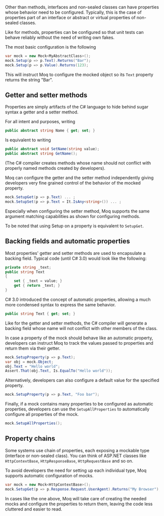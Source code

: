 Other than methods, interfaces and non-sealed classes can have properties whose behavior need to be configured. Typically, this is the case of properties part of an interface or abstract or virtual properties of non-sealed classes.

Like for methods, properties can be configured so that unit tests can behave reliably without the need of writing own fakes.

The most basic configuration is the following
```csharp
var mock = new Mock<MyAbstractClass>();
mock.Setup(p => p.Text).Returns("Bar");
mock.Setup(p => p.Value).Returns(123);
```
This will instruct Moq to configure the mocked object so its `Text` property returns the string "Bar".

## Getter and setter methods
Properties are simply artifacts of the C# language to hide behind sugar syntax a getter and a setter method. 

For all intent and purposes, writing
```csharp
public abstract string Name { get; set; }
```
Is equivalent to writing
```csharp
public abstract void SetName(string value);	
public abstract string GetName();
```
(The C# compiler creates methods whose name should not conflict with properly named methods created by developers).

Moq can configure the getter and the setter method independently giving developers very fine grained control of the behavior of the mocked property.
```csharp
mock.SetupGet(p => p.Text) ... ;
mock.SetupSet(p => p.Text = It.IsAny<string>()) ... ;
```
Especially when configuring the setter method, Moq supports the same argument matching capabilities as shown for configuring methods.

To be noted that using Setup on a property is equivalent to `SetupGet`.

## Backing fields and automatic properties
Most properties' getter and setter methods are used to encapsulate a backing field. Typical code (until C# 3.0) would look like the following:
```csharp
private string _text;
public string Text
{
    set { _text = value; }
    get { return _text; }
}
```
C# 3.0 introduced the concept of automatic properties, allowing a much more condensed syntax to express the same behavior.
```csharp
public string Text { get; set; }
```
Like for the getter and setter methods, the C# compiler will generate a backing field whose name will not conflict with other members of the class.

In case a property of the mock should behave like an automatic property, developers can instruct Moq to track the values passed to properties and return them via their getter.
```csharp
mock.SetupProperty(p => p.Text);
var obj = mock.Object;
obj.Text = "Hello world";
Assert.That(obj.Text, Is.EqualTo("Hello world"));
```
Alternatively, developers can also configure a default value for the specified property.
```csharp
mock.SetupProperty(p => p.Text, "Foo bar");
```
Finally, if a mock contains many properties to be configured as automatic properties, developers can use the `SetupAllProperties` to automatically configure all properties of the mock.
```csharp
mock.SetupAllProperties();
```

## Property chains
Some systems use chain of properties, each exposing a mockable type (interface or non-sealed class). You can think of ASP.NET classes like `HttpContextBase`, `HttpResponseBase`, `HttpRequestBase` and so on.

To avoid developers the need for setting up each individual type, Moq supports automatic configuration of mocks.
```csharp
var mock = new Mock<HttpContextBase>();
mock.SetupGet(p => p.Response.Request.UserAgent).Returns("My Browser");
```
In cases like the one above, Moq will take care of creating the needed mocks and configure the properties to return them, leaving the code less cluttered and easier to read.